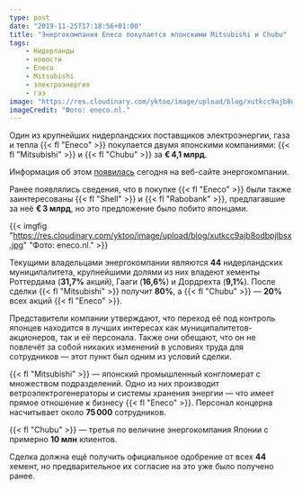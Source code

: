 ```yaml
---
type: post
date: "2019-11-25T17:18:56+01:00"
title: "Энергокомпания Eneco покупается японскими Mitsubishi и Chubu"
tags:
    - Нидерланды
    - новости
    - Eneco
    - Mitsubishi
    - электроэнергия
    - газ
image: "https://res.cloudinary.com/yktoo/image/upload/blog/xutkcc9ajb8odbpjlbsx.jpg"
imageCredit: "Фото: eneco.nl."
---
```


Один из крупнейших нидерландских поставщиков электроэнергии, газа и тепла {{< fl "Eneco" >}} покупается двумя японскими компаниями: {{< fl "Mitsubishi" >}} и {{< fl "Chubu" >}} за **€ 4,1 млрд**.

Информация об этом [появилась](https://nieuws.eneco.nl/eneco-strengthens-its-sustainable-course-and-further-expands-internationally-with-a-consortium-led-by-mitsubishi-corporation-as-new-shareholder/) сегодня на веб-сайте энергокомпании.

<!--more-->

Ранее появлялись сведения, что в покупке {{< fl "Eneco" >}} были также заинтересованы {{< fl "Shell" >}} и {{< fl "Rabobank" >}}, предлагавшие за неё **€ 3 млрд**, но это предложение было побито японцами.

{{< imgfig "https://res.cloudinary.com/yktoo/image/upload/blog/xutkcc9ajb8odbpjlbsx.jpg" "Фото: eneco.nl." >}}

Текущими владельцами энергокомпании являются **44** нидерландских муниципалитета, крупнейшими долями из них владеют хементы Роттердама (**31,7%** акций), Гааги (**16,6%**) и Дордрехта (**9,1%**). После сделки {{< fl "Mitsubishi" >}} получит **80%**, а {{< fl "Chubu" >}} — **20%** всех акций {{< fl "Eneco" >}}.

Представители компании утверждают, что переход её под контроль японцев находится в лучших интересах как муниципалитетов-акционеров, так и её персонала. Также они обещают, что он не повлечёт за собой никаких изменений в условиях труда для сотрудников — этот пункт был одним из условий сделки.

{{< fl "Mitsubishi" >}} — японский промышленный конгломерат с множеством подразделений. Одно из них производит ветроэлектрогенераторы и системы хранения энергии — что имеет прямое отношение к бизнесу {{< fl "Eneco" >}}. Персонал концерна насчитывает около **75 000** сотрудников.

{{< fl "Chubu" >}} — третья по величине энергокомпания Японии с примерно **10 млн** клиентов.

Сделка должна ещё получить официальное одобрение от всех **44** хемент, но предварительное их согласие на это уже было получено ранее.
